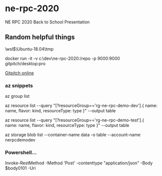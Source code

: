 # ne-rpc-2020

NE RPC 2020 Back to School Presentation

## Random helpful things

\\wsl$\Ubuntu-18.04\tmp

docker run -it -v c:\dev\ne-rpc-2020:/repo -p 9000:9000 gitpitch/desktop:pro

[Gitpitch online](https://gitpitch.com/recumbent/ne-rpc-2020)

### az snippets

az group list

az resource list --query "[?resourceGroup=='rg-ne-rpc-demo-dev'].{ name: name, flavor: kind, resourceType: type }" --output table

az resource list --query "[?resourceGroup=='rg-ne-rpc-demo-test'].{ name: name, flavor: kind, resourceType: type }" --output table

az storage blob list --container-name data -o table --account-name nerpcdemodev

### Powershell...

Invoke-RestMethod -Method 'Post' -contenttype "application/json" -Body $body0101 -Uri 